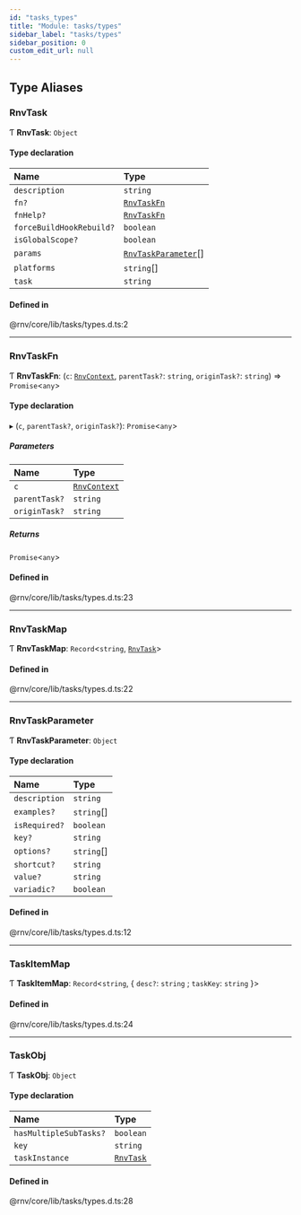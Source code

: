 ```yaml
---
id: "tasks_types"
title: "Module: tasks/types"
sidebar_label: "tasks/types"
sidebar_position: 0
custom_edit_url: null
---
```


## Type Aliases

### RnvTask

Ƭ **RnvTask**: `Object`

#### Type declaration

| Name | Type |
| :------ | :------ |
| `description` | `string` |
| `fn?` | [`RnvTaskFn`](tasks_types.md#rnvtaskfn) |
| `fnHelp?` | [`RnvTaskFn`](tasks_types.md#rnvtaskfn) |
| `forceBuildHookRebuild?` | `boolean` |
| `isGlobalScope?` | `boolean` |
| `params` | [`RnvTaskParameter`](tasks_types.md#rnvtaskparameter)[] |
| `platforms` | `string`[] |
| `task` | `string` |

#### Defined in

@rnv/core/lib/tasks/types.d.ts:2

___

### RnvTaskFn

Ƭ **RnvTaskFn**: (`c`: [`RnvContext`](../interfaces/context_types.RnvContext.md), `parentTask?`: `string`, `originTask?`: `string`) => `Promise`\<`any`\>

#### Type declaration

▸ (`c`, `parentTask?`, `originTask?`): `Promise`\<`any`\>

##### Parameters

| Name | Type |
| :------ | :------ |
| `c` | [`RnvContext`](../interfaces/context_types.RnvContext.md) |
| `parentTask?` | `string` |
| `originTask?` | `string` |

##### Returns

`Promise`\<`any`\>

#### Defined in

@rnv/core/lib/tasks/types.d.ts:23

___

### RnvTaskMap

Ƭ **RnvTaskMap**: `Record`\<`string`, [`RnvTask`](tasks_types.md#rnvtask)\>

#### Defined in

@rnv/core/lib/tasks/types.d.ts:22

___

### RnvTaskParameter

Ƭ **RnvTaskParameter**: `Object`

#### Type declaration

| Name | Type |
| :------ | :------ |
| `description` | `string` |
| `examples?` | `string`[] |
| `isRequired?` | `boolean` |
| `key?` | `string` |
| `options?` | `string`[] |
| `shortcut?` | `string` |
| `value?` | `string` |
| `variadic?` | `boolean` |

#### Defined in

@rnv/core/lib/tasks/types.d.ts:12

___

### TaskItemMap

Ƭ **TaskItemMap**: `Record`\<`string`, \{ `desc?`: `string` ; `taskKey`: `string`  }\>

#### Defined in

@rnv/core/lib/tasks/types.d.ts:24

___

### TaskObj

Ƭ **TaskObj**: `Object`

#### Type declaration

| Name | Type |
| :------ | :------ |
| `hasMultipleSubTasks?` | `boolean` |
| `key` | `string` |
| `taskInstance` | [`RnvTask`](tasks_types.md#rnvtask) |

#### Defined in

@rnv/core/lib/tasks/types.d.ts:28
